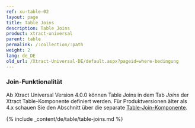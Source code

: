 ```yaml
---
ref: xu-table-02
layout: page
title: Table Joins
description: Table Joins
product: xtract-universal
parent: table
permalink: /:collection/:path
weight: 2
lang: de_DE
old_url: /Xtract-Universal-DE/default.aspx?pageid=where-bedingung
---
```


### Join-Funktionalität
Ab Xtract Universal Version 4.0.0 können Table Joins in dem Tab *Joins* der Xtract Table-Komponente definiert werden.
 Für Produktversionen älter als 4.x schauen Sie den Abschnitt über die separate [Table-Join-Komponente](../table-join).
 
{% include _content/de/table/table-joins.md  %}


 
 
  
